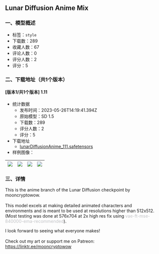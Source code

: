 ## Lunar Diffusion Anime Mix
### 一、模型概述

- 标签：`style`
- 下载数：289
- 收藏人数：67
- 评论人数：0
- 评分人数：2
- 评分：5

### 二、下载地址（共1个版本）

#### [版本1/共1个版本] 1.11

- 统计数据
  - 发布时间：2023-05-26T14:19:41.394Z
  - 原始模型：SD 1.5
  - 下载数：289
  - 评分人数：2
  - 评分：5
- 下载地址
  - [lunarDiffusionAnime_111.safetensors](https://civitai.com/api/download/models/81859)
- 样例图像：

| <img src="https://image.civitai.com/xG1nkqKTMzGDvpLrqFT7WA/6f8f5b60-4cba-499d-8aa0-6e726289609e/width=450/919723.jpeg" /> | <img src="https://image.civitai.com/xG1nkqKTMzGDvpLrqFT7WA/7dad6917-4e73-4092-a122-ceed7e5edb63/width=450/919724.jpeg" /> | <img src="https://image.civitai.com/xG1nkqKTMzGDvpLrqFT7WA/d027ca40-3e7f-4e02-903d-32fb1388779e/width=450/919725.jpeg" /> | <img src="https://image.civitai.com/xG1nkqKTMzGDvpLrqFT7WA/cd8d0ae6-ee56-4fde-83ea-2e31219dcf2e/width=450/919716.jpeg" /> |
| ---- | ---- | ---- | ---- |


### 三、详情
<p>This is the anime branch of the Lunar Diffusion checkpoint by mooncryptowow.  <br /><br />This model excels at making detailed animated characters and environments and is meant to be used at resolutions higher than 512x512. (Most testing was done at 576x704 at 2x high res fix using <span style="color:rgb(193, 194, 197)">vae-ft-mse-840000-ema-recommended</span>).  </p><p></p><p>I look forward to seeing what everyone makes!<br /><br />Check out my art or support me on Patreon: <a target="_blank" rel="ugc" href="https://linktr.ee/mooncryptowow">https://linktr.ee/mooncryptowow</a> </p>
